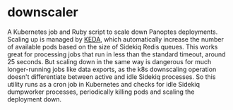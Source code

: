 # downscaler
A Kubernetes job and Ruby script to scale down Panoptes deployments. Scaling up is managed by [KEDA](https://keda.sh), which automatically increase the number of available pods based on the size of Sidekiq Redis queues. This works great for processing jobs that run in less than the standard timeout, around 25 seconds. But scaling down in the same way is dangerous for much longer-running jobs like data exports, as the k8s downscaling operation doesn't differentiate between active and idle Sidekiq processes. So this utility runs as a cron job in Kubernetes and checks for idle Sidekiq dumpworker processes, periodically killing pods and scaling the deployment down.
